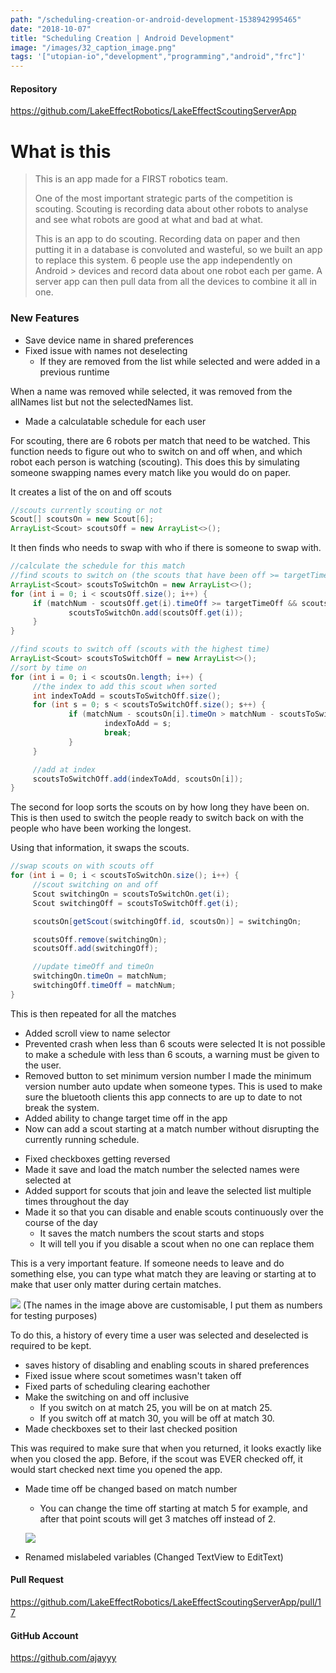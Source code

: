 ```yaml
---
path: "/scheduling-creation-or-android-development-1538942995465"
date: "2018-10-07"
title: "Scheduling Creation | Android Development"
image: "/images/32_caption_image.png"
tags: '["utopian-io","development","programming","android","frc"]'
---
```


#### Repository
https://github.com/LakeEffectRobotics/LakeEffectScoutingServerApp

# What is this
> This is an app made for a FIRST robotics team.
> 
>
> One of the most important strategic parts of the competition is scouting. Scouting is recording data about other robots to analyse and see what robots are good at what and bad at what.
> 
>
> This is an app to do scouting. Recording data on paper and then putting it in a database is convoluted and wasteful, so we built an app to replace this system. 6 people use the app independently on Android > devices and record data about one robot each per game. A server app can then pull data from all the devices to combine it all in one.

### New Features

* Save device name in shared preferences
* Fixed issue with names not deselecting
	* If they are removed from the list while selected and were added in a previous runtime

When a name was removed while selected, it was removed from the allNames list but not the 
selectedNames list.

* Made a calculatable schedule for each user

For scouting, there are 6 robots per match that need to be watched. This function needs to figure out who to switch on and off when, and which robot each person is watching (scouting). This does this by simulating someone swapping names every match like you would do on paper.

It creates a list of the on and off scouts
```java
//scouts currently scouting or not
Scout[] scoutsOn = new Scout[6];
ArrayList<Scout> scoutsOff = new ArrayList<>();
```

It then finds who needs to swap with who if there is someone to swap with.
```java
//calculate the schedule for this match
//find scouts to switch on (the scouts that have been off >= targetTimeOff)
ArrayList<Scout> scoutsToSwitchOn = new ArrayList<>();
for (int i = 0; i < scoutsOff.size(); i++) {
	 if (matchNum - scoutsOff.get(i).timeOff >= targetTimeOff && scoutsToSwitchOn.size() < 6) {
			 scoutsToSwitchOn.add(scoutsOff.get(i));
	 }
}

//find scouts to switch off (scouts with the highest time)
ArrayList<Scout> scoutsToSwitchOff = new ArrayList<>();
//sort by time on
for (int i = 0; i < scoutsOn.length; i++) {
	 //the index to add this scout when sorted
	 int indexToAdd = scoutsToSwitchOff.size();
	 for (int s = 0; s < scoutsToSwitchOff.size(); s++) {
			 if (matchNum - scoutsOn[i].timeOn > matchNum - scoutsToSwitchOff.get(s).timeOn) {
					 indexToAdd = s;
					 break;
			 }
	 }

	 //add at index
	 scoutsToSwitchOff.add(indexToAdd, scoutsOn[i]);
}
```

The second for loop sorts the scouts on by how long they have been on. This is then used to switch the people ready to switch back on with the people who have been working the longest.

Using that information, it swaps the scouts.

```java
//swap scouts on with scouts off
for (int i = 0; i < scoutsToSwitchOn.size(); i++) {
	 //scout switching on and off
	 Scout switchingOn = scoutsToSwitchOn.get(i);
	 Scout switchingOff = scoutsToSwitchOff.get(i);

	 scoutsOn[getScout(switchingOff.id, scoutsOn)] = switchingOn;

	 scoutsOff.remove(switchingOn);
	 scoutsOff.add(switchingOff);

	 //update timeOff and timeOn
	 switchingOn.timeOn = matchNum;
	 switchingOff.timeOff = matchNum;
}
```

This is then repeated for all the matches


* Added scroll view to name selector
* Prevented crash when less than 6 scouts were selected
It is not possible to make a schedule with less than 6 scouts, a warning must be given to the user.
* Removed button to set minimum version number
I made the minimum version number auto update when someone types.
This is used to make sure the bluetooth clients this app connects to are up to date to not break the system.
* Added ability to change target time off in the app
* Now can add a scout starting at a match number without disrupting the currently running schedule.
- Fixed checkboxes getting reversed
- Made it save and load the match number the selected names were selected at
- Added support for scouts that join and leave the selected list multiple times throughout the day
- Made it so that you can disable and enable scouts continuously over the course of the day
    - It saves the match numbers the scout starts and stops
    - It will tell you if you disable a scout when no one can replace them

This is a very important feature. If someone needs to leave and do something else, you can type what match they are leaving or starting at to make that user only matter during certain matches.

![](./images/image.png)
(The names in the image above are customisable, I put them as numbers for testing purposes)

To do this, a history of every time a user was selected and deselected is required to be kept.

* saves history of disabling and enabling scouts in shared preferences
* Fixed issue where scout sometimes wasn't taken off
* Fixed parts of scheduling clearing eachother
* Make the switching on and off inclusive
	* If you switch on at match 25, you will be on at match 25.
	* If you switch off at match 30, you will be off at match 30. 
* Made checkboxes set to their last checked position

This was required to make sure that when you returned, it looks exactly like when you closed the app. Before, if the scout was EVER checked off, it would start checked next time you opened the app.

* Made time off be changed based on match number
    * You can change the time off starting at match 5 for example, and after that point scouts will get 3 matches off instead of 2.

  ![](./images/image.png)

* Renamed mislabeled variables (Changed TextView to EditText)

#### Pull Request
https://github.com/LakeEffectRobotics/LakeEffectScoutingServerApp/pull/17

#### GitHub Account
https://github.com/ajayyy